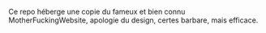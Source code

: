 Ce repo héberge une copie du fameux et bien connu MotherFuckingWebsite, apologie du design, certes barbare, mais efficace.

